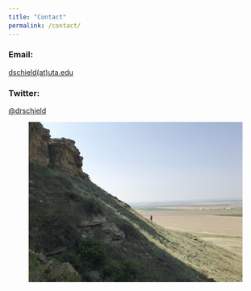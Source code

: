 ```yaml
---
title: "Contact"
permalink: /contact/
---
```



### Email:
[dschield(at)uta.edu](mailto:dschield@uta.edu)

### Twitter:
[@drschield](https://twitter.com/drschield)

<figure>
    <a href="/images/manonhill2.jpg"><img src="/images/manonhill2.jpg"></a>
</figure>


